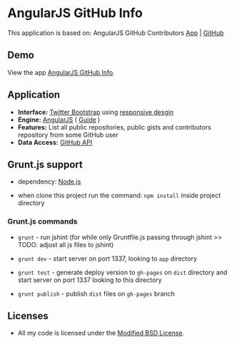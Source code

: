 # AngularJS GitHub Info

This application is based on: AngularJS GitHub Contributors [App](http://daha.github.com/angularJS-github-contributors/) | [GitHub](https://github.com/daha/angularJS-github-contributors/)

## Demo

View the app [AngularJS GitHub Info](http://erkobridee.github.io/angularjs-github-info/).

## Application

* **Interface:** [Twitter Bootstrap](http://twitter.github.com/bootstrap/) using [responsive desgin](http://twitter.github.com/bootstrap/scaffolding.html#responsive)
* **Engine:** [AngularJS](http://angularjs.org/) ( [Guide](http://docs.angularjs.org/guide/) )
* **Features:** List all public repositories, public gists and contributors repository from some GitHub user
* **Data Access:** [GitHub API](http://developer.github.com/)


## Grunt.js support

* dependency: [Node.js](http://nodejs.org/)

* when clone this project run the command: `npm install` inside project directory


### Grunt.js commands

* `grunt` - run jshint (for while only Gruntfile.js passing through jshint >> TODO: adjust all js files to jshint)

* `grunt dev` - start server on port 1337, looking to `app` directory

* `grunt test` - generate deploy version to `gh-pages` on `dist` directory and start server on port 1337 looking to this directory

* `grunt publish` - publish `dist` files on `gh-pages` branch


## Licenses

* All my code is licensed under the [Modified BSD License].


[AngularJS GitHub Info]: http://erkobridee.github.com/angularjs-github-info
[Modified BSD License]: https://github.com/erkobridee/angularjs-github-info/blob/master/LICENSE
